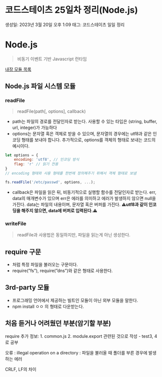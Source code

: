 # 코드스테이츠 25일차 정리(Node.js)

생성일: 2023년 3월 20일 오후 1:09
태그: 코드스테이츠 일일 정리

# Node.js

> 비동기 이벤트 기반 Javascript 런타임
> 

[내장 모듈 목록](https://nodejs.org/dist/latest-v16.x/docs/api/)

## Node.js 파일 시스템 모듈

### readFile

> readFile(path[, options], callback)
> 
- path는 파일의 경로를 전달인자로 받는다.
사용할 수 있는 타입은 (string, buffer, url, integer)가 가능하다
- options는 문자열 혹은 객체로 받을 수 있으며, 문자열의 경우에는 utf8과 같은 인코딩 형태를 보내야 합니다.
추가적으로, options를 객체의 형태로 보내는 코드의 예시이다.

```jsx
let options = {
	encoding: 'utf8', // 인코딩 방식
	flag: 'r' // 읽기 전용
}
// encoding 형태와 사용 형태를 한번에 정의해주기 위해서 객체 형태로 보냄

fs.readFile('/etc/passwd', options, ...);
```

- callback은 파일을 읽은 뒤, 비동기적으로 실행할 함수를 전달인자로 받는다.
err, data의 매개변수가 있으며 err은 에러를 의미하고 에러가 발생하지 않으면 null을 가진다.
data는 파일의 내용이며, 문자열 혹은 버퍼를 가진다.
**⚠️utf8과 같이 인코딩을 해주지 않으면, data에 버퍼로 입력된다.⚠️**

### writeFile

> readFile과 사용법은 동일하지만, 파일을 읽는게 아닌 생성한다.
> 

## require 구문

- <script src=”원하는 js 파일”></script> 처럼 특정 파일을 불러오는 구문이다.
- require(”fs”), require(”dns”)와 같은 형태로 사용한다.

## 3rd-party 모듈

- 프로그래밍 언어에서 제공하는 빌트인 모듈이 아닌 외부 모듈을 말한다.
- npm install ㅇㅇ 의 형태로 다운받는다.

## 처음 듣거나 어려웠던 부분(암기할 부분)

require 추가 정보: 1. common.js 2. module.export 관련된 것으로 작성 - test3, 4로 공부

오류 : illegal operation on a directory : 파일을 불러올 때 폴더를 부른 경우에 발생하는 에러

CRLF, LF의 차이
